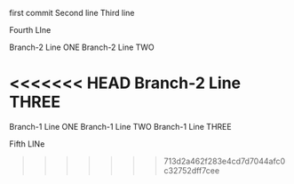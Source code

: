 first commit
Second line
Third line

Fourth LIne

Branch-2 Line ONE
Branch-2 Line TWO

<<<<<<< HEAD
Branch-2 Line THREE
=======
Branch-1 Line ONE
Branch-1 Line TWO 
Branch-1 Line THREE 

Fifth LINe
>>>>>>> 713d2a462f283e4cd7d7044afc0c32752dff7cee
